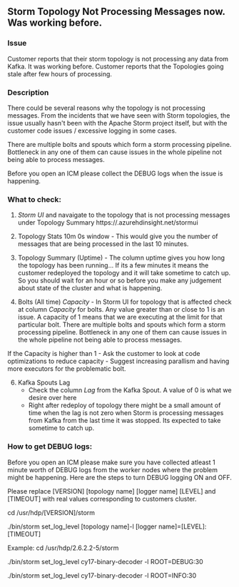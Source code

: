 ## Storm Topology Not Processing Messages now. Was working before.

### Issue

Customer reports that their storm topology is not processing any data from Kafka. It was working before.
Customer reports that the Topologies going stale after few hours of processing.

### Description

There could be several reasons why the topology is not processing messages. 
From the incidents that we have seen with Storm topologies, the issue usually hasn't been with the Apache Storm project itself, but with the customer code issues / excessive logging in some cases.

There are multiple bolts and spouts which form a storm processing pipeline. Bottleneck in any one of them can cause issues in the whole pipeline not being able to process messages.

Before you open an ICM please collect the DEBUG logs when the issue is happening.

### What to check:
1. *Storm UI* and navaigate to the topology that is not processing messages under Topology Summary
https://<clustername>.azurehdinsight.net/stormui

2. Topology Stats 10m 0s window - This would give you the number of messages that are being processed in the last 10 minutes.
3. Topology Summary (Uptime)  - The column uptime gives you how long the topology has been running... If its a few minutes it means the customer redeployed the topology and it will take sometime to catch up. So you should wait for an hour or so before you make any judgement about state of the cluster and what is happening.

4. Bolts (All time) *Capacity* - In Storm UI for topology that is affected check at column *Capacity* for bolts. Any value greater than or close to 1 is an issue. A capacity of 1 means that we are executing at the limit for that particular bolt.
There are multiple bolts and spouts which form a storm processing pipeline. Bottleneck in any one of them can cause issues in the whole pipeline not being able to process messages.

  If the Capacity is higher than 1
    - Ask the customer to look at code optimizations to reduce capacity
    - Suggest increasing parallism and having more executors for the problematic bolt.

6. Kafka Spouts Lag
    - Check the column *Lag* from the Kafka Spout. A value of 0 is what we desire over here
    - Right after redeploy of topology there might be a small amount of time when the lag is not zero when Storm is processing messages from Kafka from the last time it was stopped. Its expected to take sometime to catch up.
 
### How to get DEBUG logs:
  Before you open an ICM please make sure you have collected atleast 1 minute worth of DEBUG logs from the worker nodes where the problem might be happening.
  Here are the steps to turn DEBUG logging ON and OFF.
  
  Please replace [VERSION]  [topology name] [logger name] [LEVEL] and [TIMEOUT] with real values corresponding to customers cluster.
  
  
  cd /usr/hdp/[VERSION]/storm
  
  ./bin/storm set_log_level [topology name]-l [logger name]=[LEVEL]:[TIMEOUT]  
  
  Example:
  cd /usr/hdp/2.6.2.2-5/storm
  
  ./bin/storm set_log_level cy17-binary-decoder -l ROOT=DEBUG:30
  
  ./bin/storm set_log_level cy17-binary-decoder -l ROOT=INFO:30
  
  
  
